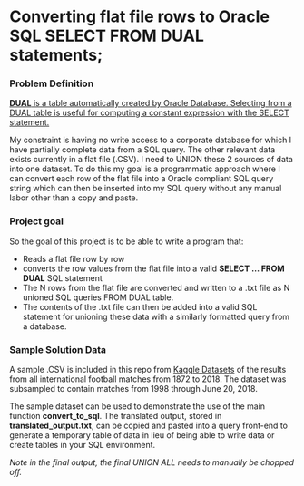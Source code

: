 # Converting flat file rows to Oracle SQL SELECT FROM DUAL statements;

### Problem Definition

[**DUAL** is a table automatically created by Oracle Database. Selecting from a DUAL
table is useful for computing a constant expression with the SELECT statement.](https://en.wikipedia.org/wiki/DUAL_table)

My constraint is having no write access to a corporate database for which I have
partially complete data from a SQL query. The other relevant data exists currently
in a flat file (.CSV). I need to UNION these 2 sources of data into one dataset.
To do this my goal is a programmatic approach where I can convert each row of
the flat file into a Oracle compliant SQL query string which can then be inserted
into my SQL query without any manual labor other than a copy and paste.

### Project goal

So the goal of this project is to be able to write a program that:

* Reads a flat file row by row
* converts the row values from the flat file into a valid **SELECT … FROM DUAL** SQL statement
* The N rows from the flat file are converted and written to a .txt file as
  N unioned SQL queries FROM DUAL table.
* The contents of the .txt file can then be added into a valid SQL statement
  for unioning these data with a similarly formatted query from a database.

### Sample Solution Data

A sample .CSV is included in this repo from [Kaggle Datasets](https://www.kaggle.com/martj42/international-football-results-from-1872-to-2017)
of the results from all international football matches from 1872 to 2018. The
dataset was subsampled to contain matches from 1998 through June 20, 2018.

The sample dataset can be used to demonstrate the use of the main function
**convert_to_sql**. The translated output, stored in **translated_output.txt**,
can be copied and pasted into a query front-end to generate a temporary table of
data in lieu of being able to write data or create tables in your SQL environment.

*Note in the final output, the final UNION ALL needs to manually be chopped off.*
